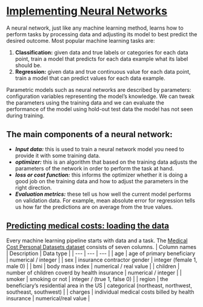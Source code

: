 # [Implementing Neural Networks](https://www.codecademy.com/paths/build-deep-learning-models-with-tensorflow/tracks/dlsp-getting-started-with-tensorflow/modules/dlsp-implementing-neural-networks/lessons/dl-neural-networks/exercises/introduction)
A neural network, just like any machine learning method, learns how to perform tasks by processing data and adjusting its model to best predict the desired outcome.
Most popular machine learning tasks are:
1. **Classification:**  given data and true labels or categories for each data point, train a model that predicts for each data example what its label should be. 
2. **Regression:** given data and true continuous value for each data point, train a model that can predict values for each data example.

Parametric models such as neural networks are described by parameters: configuration variables representing the model’s knowledge. 
We can tweak the parameters using the training data and we can evaluate the performance of the model using hold-out test data the model has not seen during training.

##  The main components of a neural network:
* ***Input data:*** this is used to train a neural network model you need to provide it with some training data.
* ***optimizer:*** this is an algorithm that based on the training data adjusts the parameters of the network in order to perform the task at hand.
* ***loss or cost function:*** this informs the optimizer whether it is doing a good job on the training data and how to adjust the parameters in the right direction.
* ***Evaluation metrics:*** these tell us how well the current model performs on validation data. 
For example, mean absolute error for regression tells us how far the predictions are on average from the true values.

## [Predicting medical costs: loading the data](https://www.codecademy.com/paths/build-deep-learning-models-with-tensorflow/tracks/dlsp-getting-started-with-tensorflow/modules/dlsp-implementing-neural-networks/lessons/dl-neural-networks/exercises/medical-costs-loading-the-data)
Every machine learning pipeline starts with data and a task. 
The [Medical Cost Personal Datasets dataset](https://www.kaggle.com/mirichoi0218/insurance) consists of seven columns.
| Column names | Description | Data type |
| --- | --- | --- |
| age | age of primary beneficiary | numerical / integer |
| sex | insurance contractor gender | integer (female 1, male 0) |
| bmi | body mass index | numerical / real value |
| children | number of children coverd by health insurance | numerical / integer |
| smoker | smoking or not | integer / (true 1, false 0) |
| region | the beneficiary’s residential area in the US |	categorical (northeast, northwest, southeast, southwest) |
| charges |	individual medical costs billed by health insurance |	numerical/real value |


